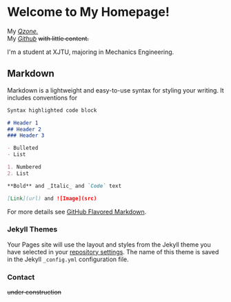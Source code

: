 # Welcome to My Homepage!

My [*Qzone.*](https://user.qzone.qq.com/1120496891/infocenter)  
My [*Github*](https://github.com/RocktheVegetableMechanics) ~~with little content.~~  

I'm a student at XJTU, majoring in Mechanics Engineering.

## Markdown

Markdown is a lightweight and easy-to-use syntax for styling your writing. It includes conventions for

```markdown
Syntax highlighted code block

# Header 1
## Header 2
### Header 3

- Bulleted
- List

1. Numbered
2. List

**Bold** and _Italic_ and `Code` text

[Link](url) and ![Image](src)
```

For more details see [GitHub Flavored Markdown](https://guides.github.com/features/mastering-markdown/).

### Jekyll Themes

Your Pages site will use the layout and styles from the Jekyll theme you have selected in your [repository settings](https://github.com/RocktheVegetableMechanics/RocktheVegetableMechanics.github.io/settings). The name of this theme is saved in the Jekyll `_config.yml` configuration file.

### Contact

~~under construction~~
